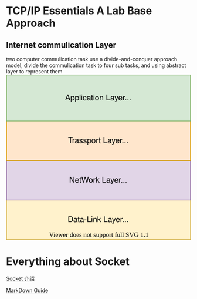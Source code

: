 # TCP/IP Essentials A Lab Base Approach

## Internet commulication Layer
two computer commulication task use a divide-and-conquer approach model, divide the commulication task to four sub tasks, and using abstract layer to represent them   
![/LayerImg](/TCP_IP_Essentials_A_Lab_Base_Approach/Res/LayerDraw.drawio.svg)

# Everything about Socket  
[Socket 介绍](http://c.biancheng.net/view/2123.html)

  
[MarkDown Guide](https://www.markdownguide.org/)